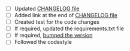 * [ ] Updated [CHANGELOG file](https://github.com/jampp/reporting_api_client/blob/master/CHANGELOG.rst)
* [ ] Added link at the end of [CHANGELOG file](https://github.com/jampp/reporting_api_client/blob/master/CHANGELOG.rst)
* [ ] Created test for the code changes
* [ ] If required, updated the requirements.txt file
* [ ] If required, [bumped the version](https://semver.org/)
* [ ] Followed the codestyle
